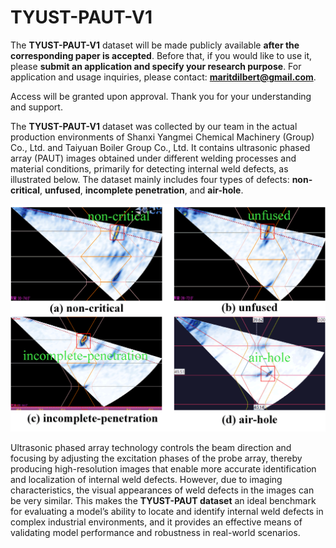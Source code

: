 # TYUST-PAUT-V1

The **TYUST-PAUT-V1** dataset will be made publicly available **after the corresponding paper is accepted**.
Before that, if you would like to use it, please **submit an application and specify your research purpose**.
For application and usage inquiries, please contact: **[maritdilbert@gmail.com](mailto:maritdilbert@gmail.com)**.

Access will be granted upon approval. Thank you for your understanding and support.

The **TYUST-PAUT-V1** dataset was collected by our team in the actual production environments of Shanxi Yangmei Chemical Machinery (Group) Co., Ltd. and Taiyuan Boiler Group Co., Ltd. It contains ultrasonic phased array (PAUT) images obtained under different welding processes and material conditions, primarily for detecting internal weld defects, as illustrated below. The dataset mainly includes four types of defects: **non-critical**, **unfused**, **incomplete penetration**, and **air-hole**.

![img](./1.tif)

Ultrasonic phased array technology controls the beam direction and focusing by adjusting the excitation phases of the probe array, thereby producing high-resolution images that enable more accurate identification and localization of internal weld defects. However, due to imaging characteristics, the visual appearances of weld defects in the images can be very similar. This makes the **TYUST-PAUT dataset** an ideal benchmark for evaluating a model’s ability to locate and identify internal weld defects in complex industrial environments, and it provides an effective means of validating model performance and robustness in real-world scenarios.
